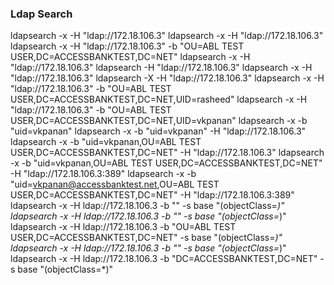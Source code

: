 ### Ldap Search
ldapsearch -x -H "ldap://172.18.106.3"
ldapsearch -x -H "ldap://172.18.106.3"
ldapsearch -x -H "ldap://172.18.106.3" -b "OU=ABL TEST USER,DC=ACCESSBANKTEST,DC=NET"
ldapsearch -x -H "ldap://172.18.106.3"
ldapsearch -H "ldap://172.18.106.3"
ldapsearch -x -H "ldap://172.18.106.3"
ldapsearch -X -H "ldap://172.18.106.3"
ldapsearch -x -H "ldap://172.18.106.3" -b "OU=ABL TEST USER,DC=ACCESSBANKTEST,DC=NET,UID=rasheed"
ldapsearch -x -H "ldap://172.18.106.3" -b "OU=ABL TEST USER,DC=ACCESSBANKTEST,DC=NET,UID=vkpanan"
ldapsearch -x -b "uid=vkpanan"
ldapsearch -x -b "uid=vkpanan" -H "ldap://172.18.106.3"
ldapsearch -x -b "uid=vkpanan,OU=ABL TEST USER,DC=ACCESSBANKTEST,DC=NET" -H "ldap://172.18.106.3"
ldapsearch -x -b "uid=vkpanan,OU=ABL TEST USER,DC=ACCESSBANKTEST,DC=NET" -H "ldap://172.18.106.3:389"
ldapsearch -x -b "uid=vkpanan@accessbanktest.net,OU=ABL TEST USER,DC=ACCESSBANKTEST,DC=NET" -H "ldap://172.18.106.3:389"
ldapsearch -x -H ldap://172.18.106.3 -b "" -s base "(objectClass=*)"
ldapsearch -x -H ldap://172.18.106.3 -b "" -s base "(objectClass=*)"
ldapsearch -x -H ldap://172.18.106.3 -b "OU=ABL TEST USER,DC=ACCESSBANKTEST,DC=NET" -s base "(objectClass=*)"
ldapsearch -x -H ldap://172.18.106.3 -b "" -s base "(objectClass=*)"
ldapsearch -x -H ldap://172.18.106.3 -b "DC=ACCESSBANKTEST,DC=NET" -s base "(objectClass=*)"
